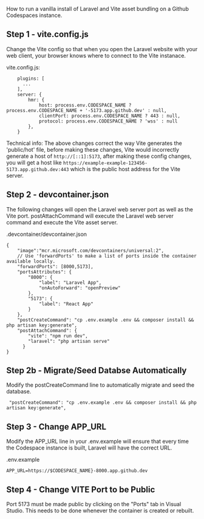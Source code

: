 How to run a vanilla install of Laravel and Vite asset bundling on a Github Codespaces instance.

## Step 1 - vite.config.js

Change the Vite config so that when you open the Laravel website with your web client, your browser knows where to connect to the Vite instanace.

vite.config.js:
```
    plugins: [
      ...
    ],
    server: {
        hmr: {
            host: process.env.CODESPACE_NAME ? process.env.CODESPACE_NAME + '-5173.app.github.dev' : null,
            clientPort: process.env.CODESPACE_NAME ? 443 : null,
            protocol: process.env.CODESPACE_NAME ? 'wss' : null
        },
    }
```

Technical info: The above changes correct the way Vite generates the 'public/hot' file, before making these changes, Vite would incorrectly generate a host of `http://[::1]:5173`, after making these config changes, you will get a host like `https://example-example-123456-5173.app.github.dev:443` which is the public host address for the Vite server.

## Step 2 - devcontainer.json

The following changes will open the Laravel web server port as well as the Vite port. postAttachCommand will execute the Laravel web server command and execute the Vite asset server.

.devcontainer/devcontainer.json
```
{
    "image":"mcr.microsoft.com/devcontainers/universal:2",
    // Use 'forwardPorts' to make a list of ports inside the container available locally.
    "forwardPorts": [8000,5173],
	"portsAttributes": {
		"8000": {
			"label": "Laravel App",
            "onAutoForward": "openPreview"
		},
		"5173": {
			"label": "React App"
		}
	},
    "postCreateCommand": "cp .env.example .env && composer install && php artisan key:generate",
	"postAttachCommand": {
		"vite": "npm run dev",
		"laravel": "php artisan serve"
	  }
}
```

## Step 2b - Migrate/Seed Databse Automatically

Modify the postCreateCommand line to automatically migrate and seed the database.

```
 "postCreateCommand": "cp .env.example .env && composer install && php artisan key:generate",
```

## Step 3 - Change APP_URL

Modify the APP_URL line in your .env.example will ensure that every time the Codespace instance is built, Laravel will have the correct URL.

.env.example
```
APP_URL=https://$CODESPACE_NAME}-8000.app.github.dev
```

## Step 4 - Change VITE Port to be Public

Port 5173 must be made public by clicking on the "Ports" tab in Visual Studio. This needs to be done whenever the container is created or rebuilt.

